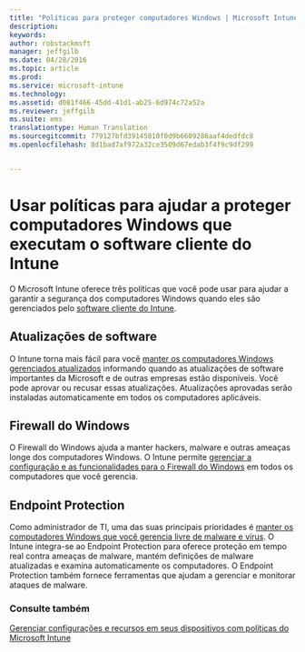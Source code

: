 ```yaml
---
title: "Políticas para proteger computadores Windows | Microsoft Intune"
description: 
keywords: 
author: robstackmsft
manager: jeffgilb
ms.date: 04/28/2016
ms.topic: article
ms.prod: 
ms.service: microsoft-intune
ms.technology: 
ms.assetid: d081f466-45dd-41d1-ab25-6d974c72a52a
ms.reviewer: jeffgilb
ms.suite: ems
translationtype: Human Translation
ms.sourcegitcommit: 779127bfd39145010f0d9b6609286aaf4dedfdc8
ms.openlocfilehash: 8d1bad7af972a32ce3509d67edab3f4f9c9df299


---
```


# Usar políticas para ajudar a proteger computadores Windows que executam o software cliente do Intune

O Microsoft Intune oferece três políticas que você pode usar para ajudar a garantir a segurança dos computadores Windows quando eles são gerenciados pelo [software cliente do Intune](manage-windows-pcs-with-microsoft-intune.md). 


## Atualizações de software

O Intune torna mais fácil para você [manter os computadores Windows gerenciados atualizados](keep-windows-pcs-up-to-date-with-software-updates-in-microsoft-intune.md) informando quando as atualizações de software importantes da Microsoft e de outras empresas estão disponíveis. Você pode aprovar ou recusar essas atualizações. Atualizações aprovadas serão instaladas automaticamente em todos os computadores aplicáveis.

## Firewall do Windows

O Firewall do Windows ajuda a manter hackers, malware e outras ameaças longe dos computadores Windows. O Intune permite [gerenciar a configuração e as funcionalidades para o Firewall do Windows](help-protect-windows-pcs-using-windows-firewall-policies-in-microsoft-intune.md) em todos os computadores que você gerencia.

## Endpoint Protection

Como administrador de TI, uma das suas principais prioridades é [manter os computadores Windows que você gerencia livre de malware e vírus](help-secure-windows-pcs-with-endpoint-protection-for-microsoft-intune.md). O Intune integra-se ao Endpoint Protection para oferece proteção em tempo real contra ameaças de malware, mantém definições de malware atualizadas e examina automaticamente os computadores. O Endpoint Protection também fornece ferramentas que ajudam a gerenciar e monitorar ataques de malware.



### Consulte também
[Gerenciar configurações e recursos em seus dispositivos com políticas do Microsoft Intune](manage-settings-and-features-on-your-devices-with-microsoft-intune-policies.md)




<!--HONumber=Jun16_HO4-->


